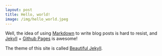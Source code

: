 ```yaml
---
layout: post
title: Hello, world!
image: /img/hello_world.jpeg
---
```


Well, the idea of using [Markdown](https://www.markdowntutorial.com/) to write blog posts is hard to resist, and [Jekyll](https://jekyllrb.com/) + [Github Pages](https://pages.github.com/) is awesome!

The theme of this site is called [Beautiful Jekyll](https://github.com/daattali/beautiful-jekyll).